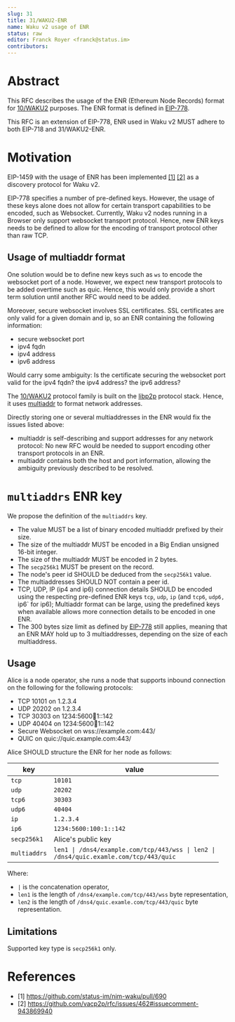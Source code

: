 ```yaml
---
slug: 31
title: 31/WAKU2-ENR
name: Waku v2 usage of ENR
status: raw
editor: Franck Royer <franck@status.im>
contributors:
---
```


# Abstract

This RFC describes the usage of the ENR (Ethereum Node Records) format for [10/WAKU2](/specs/10) purposes.
The ENR format is defined in [EIP-778](https://eips.ethereum.org/EIPS/eip-778).

This RFC is an extension of EIP-778, ENR used in Waku v2 MUST adhere to both EIP-718 and 31/WAKU2-ENR.

# Motivation

EIP-1459 with the usage of ENR has been implemented [[1]](#references) [[2]](#references) as a discovery protocol for Waku v2.

EIP-778 specifies a number of pre-defined keys.
However, the usage of these keys alone does not allow for certain transport capabilities to be encoded,
such as Websocket.
Currently, Waku v2 nodes running in a Browser only support websocket transport protocol.
Hence, new ENR keys needs to be defined to allow for the encoding of transport protocol other than raw TCP.

## Usage of multiaddr format

One solution would be to define new keys such as `ws` to encode the websocket port of a node.
However, we expect new transport protocols to be added overtime such as quic.
Hence, this would only provide a short term solution until another RFC would need to be added.

Moreover, secure websocket involves SSL certificates.
SSL certificates are only valid for a given domain and ip, so an ENR containing the following information:
- secure websocket port
- ipv4 fqdn
- ipv4 address
- ipv6 address

Would carry some ambiguity: Is the certificate securing the websocket port valid for the ipv4 fqdn?
the ipv4 address?
the ipv6 address?

The [10/WAKU2](/specs/10) protocol family is built on the [libp2p](https://github.com/libp2p/specs) protocol stack.
Hence, it uses [multiaddr](https://github.com/multiformats/multiaddr) to format network addresses.

Directly storing one or several multiaddresses in the ENR would fix the issues listed above:
- multiaddr is self-describing and support addresses for any network protocol:
  No new RFC would be needed to support encoding other transport protocols in an ENR.
- multiaddr contains both the host and port information, allowing the ambiguity previously described to be resolved.

# `multiaddrs` ENR key

We propose the definition of the `multiaddrs` key.

- The value MUST be a list of binary encoded multiaddr prefixed by their size.
- The size of the multiaddr MUST be encoded in a Big Endian unsigned 16-bit integer.
- The size of the multiaddr MUST be encoded in 2 bytes.
- The `secp256k1` MUST be present on the record.
- The node's peer id SHOULD be deduced from the `secp256k1` value.
- The multiaddresses SHOULD NOT contain a peer id.
- TCP, UDP, IP (ip4 and ip6) connection details SHOULD be encoded using the respecting pre-defined ENR keys `tcp`, `udp`, `ip` (and `tcp6`, `udp6, `ip6` for ip6);
  Multiaddr format can be large, using the predefined keys when available allows more connection details to be encoded in one ENR.
- The 300 bytes size limit as defined by [EIP-778](https://eips.ethereum.org/EIPS/eip-778) still applies,
  meaning that an ENR MAY hold up to 3 multiaddresses, depending on the size of each multiaddress.

## Usage

Alice is a node operator, she runs a node that supports inbound connection on the following for the following protocols:
- TCP 10101 on 1.2.3.4
- UDP 20202 on 1.2.3.4
- TCP 30303 on 1234:5600:100:1::142
- UDP 40404 on 1234:5600:100:1::142
- Secure Websocket on wss://example.com:443/
- QUIC on quic://quic.example.com:443/

Alice SHOULD structure the ENR for her node as follows:

| key    | value   |
|---     |---      |
| `tcp`  | `10101` |
| `udp`  | `20202` |
| `tcp6` | `30303` |
| `udp6` | `40404` |
| `ip`   | `1.2.3.4` |
| `ip6`  | `1234:5600:100:1::142` |
| `secp256k1` | Alice's public key |
| `multiaddrs` | <code>len1 &#124; /dns4/example.com/tcp/443/wss &#124; len2 &#124; /dns4/quic.examle.com/tcp/443/quic</cpoode> |

Where:
- `|` is the concatenation operator,
- `len1` is the length of `/dns4/example.com/tcp/443/wss` byte representation,
- `len2` is the length of `/dns4/quic.examle.com/tcp/443/quic` byte representation.

## Limitations

Supported key type is `secp256k1` only.

# References

- [1] https://github.com/status-im/nim-waku/pull/690
- [2] https://github.com/vacp2p/rfc/issues/462#issuecomment-943869940 
